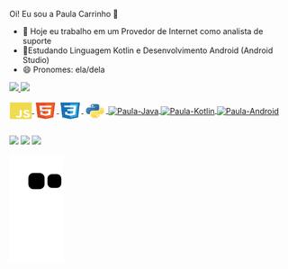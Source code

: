 Oi! Eu sou a Paula Carrinho 👋
- 🔭 Hoje eu trabalho em um Provedor de Internet como analista de suporte
- 🌱Estudando Linguagem Kotlin e Desenvolvimento Android (Android Studio) 
- 😄 Pronomes: ela/dela

<div>
  <a href="https://github.com/paulacorreacarrinho">
  <img height="130em" src="https://github-readme-stats.vercel.app/api?username=paulacorreacarrinho&show_icons=true&theme=tokyonight&include_all_commits=true&count_private=true"/>
  <img height="130em" src="https://github-readme-stats.vercel.app/api/top-langs/?username=paulacorreacarrinho&layout=compact&langs_count=7&theme=tokyonight"/>
</div>
  
  <div style="display: inline_block"><br>
  <img align="center" alt="Paula-Js" height="30" width="40" src="https://raw.githubusercontent.com/devicons/devicon/master/icons/javascript/javascript-plain.svg">
  <img align="center" alt="Paula-HTML" height="30" width="40" src="https://raw.githubusercontent.com/devicons/devicon/master/icons/html5/html5-original.svg">
  <img align="center" alt="Paula-CSS" height="30" width="40" src="https://raw.githubusercontent.com/devicons/devicon/master/icons/css3/css3-original.svg">
  <img align="center" alt="Paula-Python" height="30" width="40" src="https://raw.githubusercontent.com/devicons/devicon/master/icons/python/python-original.svg">
  <img align="center" alt="Paula-Java" height="30" width="40" src="https://img.shields.io/badge/Java-ED8B00?style=for-the-badge&logo=java&logoColor=white">
  <img align="center" alt="Paula-Kotlin" height="30" width="40" src="https://img.shields.io/badge/Kotlin-0095D5?&style=for-the-badge&logo=kotlin&logoColor=white">
  <img align="center" alt="Paula-Android" height="30" width="40" src="https://img.shields.io/badge/Android-3DDC84?style=for-the-badge&logo=android&logoColor=white">
  
</div>
  
  ##
  
  <div> 
  <a href="https://instagram.com/paulinhaccarrinho" target="_blank"><img src="https://img.shields.io/badge/-Instagram-%23E4405F?style=for-the-badge&logo=instagram&logoColor=white" target="_blank"></a>
  <a href="https://www.linkedin.com/in/paula-carrinho-1a191693" target="_blank"><img src="https://img.shields.io/badge/-LinkedIn-%230077B5?style=for-the-badge&logo=linkedin&logoColor=white" target="_blank"></a> 
  <a href="mailto:pccoreacarrinho@gmail.com"><img src="https://img.shields.io/badge/-pccoreacarrinho@gmail.com-D14836?style=flat&logo=Gmail&logoColor=white"/></a>
 
  ![Snake animation](https://github.com/rafaballerini/rafaballerini/blob/output/github-contribution-grid-snake.svg)
 
</div>
